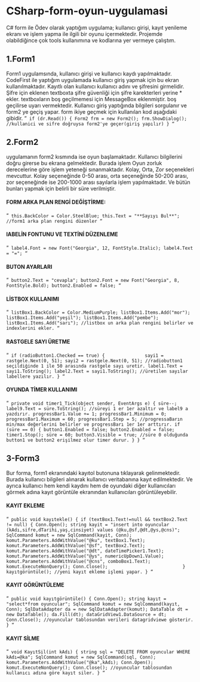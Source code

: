 # CSharp-form-oyun-uygulamasi
C# form ile Ödev olarak yaptığım uygulama; kullanıcı girişi, kayıt yenileme ekranı ve işlem yapma ile ilgili bir oyunu içermektedir.
Projemde olabildiğince çok tools kullanımına ve kodlarına yer vermeye çalıştım.
## 1.Form1
Form1 uygulamsında, kullanıcı girişi ve kullanıcı kaydı yapılmaktadır.
CodeFirst ile yaptığım uygulamada kullanıcı giriş yapmak için bu ekran kullanılmaktadır.
Kayıtlı olan kullanıcı kullanıcı adını ve şifresini girmelidir.
Şifre için eklenen textboxta şifre güvenliği için şifre karekterleri yerine * ekler.
textboxların boş geçilmemesi için MessageBox eklenmiştir. boş geçilirse uyarı vermektedir.
Kullanıcı giriş yaptığında bilgileri sorgulanır ve form2 ye geçiş yapar. form ikiye geçmek için kullanılan kod aşağıdaki gibidir.
“`
        if (dr.Read())
        {
            Form2 frm = new Form2();
            frm.ShowDialog();    
            //kullanici ve sifre doğruysa form2'ye geçer(giriş yapılır)
         }
  “`
## 2.Form2
uygulamanın form2 kısmında ise oyun başlamaktadır.
Kullanıcı bilgilerini doğru girerse bu ekrana gelmektedir.
Burada işlem Oyun zorluk derecelerine göre işlem yeteneği sınanmaktadır.
Kolay, Orta, Zor seçenekleri mevcuttur.
Kolay seçeneğinde 0-50 arası, orta seçeneğinde 50-200 arası, zor seçeneğinde ise 200-1000 arası sayılarla işlem yapılmaktadır.
Ve bütün bunları yapmak için belirli bir süre verilmiştir.
#### FORM ARKA PLAN RENGİ DEĞİŞTİRME:
“`
    this.BackColor = Color.SteelBlue;
    this.Text = "**Sayıyı Bul**";
    //form1 arka plan rengini düzenler
“`
#### lABELİN FONTUNU VE TEXTİNİ DÜZENLEME
“`
    label4.Font = new Font("Georgia", 12, FontStyle.Italic);
    label4.Text = "=";
“`
#### BUTON AYARLARI
“`
    button2.Text = "cevapla";
    button2.Font = new Font("Georgia", 8, FontStyle.Bold);
    button2.Enabled = false;
“`
#### LİSTBOX KULLANIMI
“`
    listBox1.BackColor = Color.MediumPurple;
        listBox1.Items.Add("mor");
        listBox1.Items.Add("yeşil");
        listBox1.Items.Add("pembe");
        listBox1.Items.Add("sarı");
    //listbox un arka plan rengini belirler ve indexlerini ekler.
“`
#### RASTGELE SAYI ÜRETME
“`
     if (radioButton1.Checked == true)
    {              
         sayi1 = rastgele.Next(0, 51);
         sayi2 = rastgele.Next(0, 51);
         //radiobutton1 seçildiğinde 1 ile 50 arasında rastgele sayı uretir.
         label1.Text = sayi1.ToString();
         label2.Text = sayi1.ToString();
         //üretilen sayılar labellere yazılır.
    }
“`
#### OYUNDA TİMER KULLANIMI
“`
    private void timer1_Tick(object sender, EventArgs e)
    {
        süre--;
        label9.Text = süre.ToString();
        //süreyi 1 er 1er azaltır ve label9 a yazdırır.
        progressBar1.Value += 1;
        progressBar1.Minimum = 0;
        progressBar1.Maximum = 60;
        progressBar1.Step = 5;
        //progressaBarın min/max değerlerini belirler ve progressBarı 1er 1er arttırır.
        if (süre == 0)
        {
            button1.Enabled = false;
            button2.Enabled = false;
            timer1.Stop();
            süre = 60;
            button3.Visible = true;
            //süre 0 olduğunda button1 ve button2 erişilmez olur timer durur.
        }
    }
“`
## 3-Form3
Bur forma, form1 ekranındaki kayıtol butonuna tıklayarak gelinmektedir.
Burada kullanıcı bilgileri alınarak kullanıcı veritabanına kayıt edilmektedir.
Ve ayrıca kullanıcı hem kendi kaydını hem de oyundaki diğer kullanıcıları görmek adına kayıt görüntüle ekranından kullanıcıları görüntüleyebilir.
#### KAYIT EKLEME
“`
    public void kayıtekle()
    {
    if (textBox1.Text!=null && textBox2.Text != null)
    {
        Conn.Open();
            string kayit = "insert into oyuncular (kAdı,sifre,dTarihi,yaş,cinsiyet) values (@ku,@sf,@dt,@ys,@cns)";
            SqlCommand komut = new SqlCommand(kayit, Conn);
            komut.Parameters.AddWithValue("@ku", textBox1.Text);
            komut.Parameters.AddWithValue("@sf", textBox2.Text);
            komut.Parameters.AddWithValue("@dt", dateTimePicker1.Text);
            komut.Parameters.AddWithValue("@ys", numericUpDown1.Value);
            komut.Parameters.AddWithValue("@cns", comboBox1.Text);
            komut.ExecuteNonQuery();
            Conn.Close();                           
            }
        kayıtgörüntüle();
        //yeni kayıt ekleme işlemi yapar.
        }
“`
#### KAYIT GÖRÜNTÜLEME
“`
    public void kayıtgörüntüle()
    {
        Conn.Open();
        string kayıt = "select*from oyuncular";
        SqlCommand komut = new SqlCommand(kayıt, Conn);
        SqlDataAdapter da = new SqlDataAdapter(komut);
        DataTable dt = new DataTable();
        da.Fill(dt);
        dataGridView1.DataSource = dt;
        Conn.Close();
        //oyuncular tablosundan verileri datagridviewe gösterir.
    }
“`
#### KAYIT SİLME
“`
    void KayıtSil(int kAdı)
    {
        string sql = "DELETE FROM oyuncular WHERE kAdı=@ka";
        SqlCommand komut = new SqlCommand(sql, Conn);
        komut.Parameters.AddWithValue("@ka",kAdı);
        Conn.Open();
        komut.ExecuteNonQuery();
        Conn.Close();
        //oyuncular tablosundan kullanıcı adına göre kayıt siler.
    }
    “`
